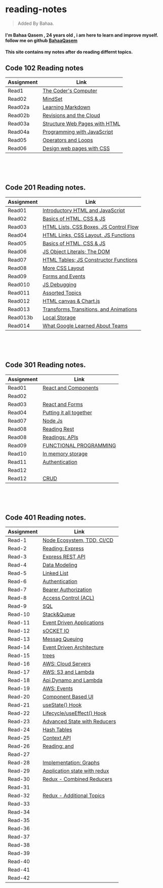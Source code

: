 # reading-notes

> Added By Bahaa.
#### I'm Bahaa Qasem   , 24 years old , i am here to learn and improve myself. follow me on github [BahaaQasem](https://github.com/bahaamq) 

#### This site contains my notes after do reading differnt topics.

## Code 102 Reading notes

|   Assignment   |                   Link                            |
|----------------|---------------------------------------------------|
|    Read1       |  [The Coder's Computer](102/Read01.md)            |
|    Read02      |   [MindSet](102/Read02.md)                        |
|    Read02a     |   [Learning Markdown](102/Read02a.md)             |
|    Read02b     |[Revisions and the Cloud](102/Read02b.md)          |
|    Read03a     |[Structure Web Pages with HTML](102/Read03a.md)    |
|    Read04a     |[Programming with JavaScript](102/Read04a.md)      |
|    Read05      |[Operators and Loops](102/Read05.md)               |
|    Read06      |[Design web pages with CSS](102/Read06.md)         |


\
&nbsp;
\
&nbsp;


## Code 201 Reading notes.

|   Assignment   |                   Link                                 |
|----------------|--------------------------------------------------------|
|    Read01      |  [Introductory HTML and JavaScript](201/Read01.md)     |
|    Read02      |  [Basics of HTML, CSS & JS](201/Read02.md)             |
|    Read03      |[HTML Lists, CSS Boxes, JS Control Flow](201/Read03.md) |
|    Read04      |[HTML Links, CSS Layout, JS Functions](201/Read04.md)   |
|    Read05      |[Basics of HTML, CSS & JS](201/Read05.md)               |
|    Read06      |[JS Object Literals; The DOM](201/Read06.md)            |
|    Read07      |[HTML Tables; JS Constructor Functions](201/Read07.md)  |
|    Read08      |[More CSS Layout](201/Read08.md)                        |
|    Read09      |[Forms and Events](201/Read09.md)                       |
|    Read010     |[JS Debugging](201/Read010.md)                          |
|    Read011     |[Assorted Topics](201/Read011.md)                       |
|    Read012     |[HTML canvas & Chart.js](201/Read12.md)                 |
|    Read013     |[Transforms,Transitions, and Animations](201/Read13.md) |
|    Read013b    |[Local Storage](201/Read13b.md)                         |
|    Read014     |[What Google Learned About Teams](201/Read14.md)        |



\
&nbsp;
\
&nbsp;


## Code 301 Reading notes.

|   Assignment   |                   Link                                 |
|----------------|--------------------------------------------------------|
|    Read01      | [React and Components](301/Read01.md)                  |
|    Read02      |  []()                                                  |
|    Read03      | [React and Forms](301/Read03.md)                       |
|    Read04      | [Putting it all together](301/Read05.md)               |
|    Read07      |  [Node Js](301/Read06.md)                              |
|    Read08      |  [Reading Rest](301/Read07.md)                         |
|    Read08      |  [Readings: APIs](301/Read08.md)                       |
|    Read09      |  [FUNCTIONAL PROGRAMMING](301/Read09.md)               |
|    Read10      |  [In memory storage](301/Read10.md)                    |
|    Read11      |  [Authentication](301/Read11.md)                       |
|    Read12      |  [](301/Read12.md)                                     |
|    Read12      |  [CRUD](301/Read13.md)                                 |


\
&nbsp;
\
&nbsp;


## Code 401 Reading notes.


|   Assignment     |                   Link                            |
|------------------|---------------------------------------------------|
|    Read-1        |[Node Ecosystem, TDD, CI/CD](401/read1.md)         |
|    Read-2        |[Reading: Express](401/read2.md)                   |
|    Read-3        |[ Express REST API](401/read3.md)                  |
|    Read-4        |[Data Modeling](401/read4.md)                      |
|    Read-5        |[Linked List](401/read5.md)                        |
|    Read-6        |[Authentication](401/read6.md)                     |
|    Read-7        |[Bearer Authorization](401/read7.md)               |  
|    Read-8        |[Access Control (ACL)](401/read8.md)               |
|    Read-9        |[SQL](401/read9.md)                                |
|    Read-10       |[Stack&Queue](401/read10.md)                       |
|    Read-11       |[Event Driven Applications](401/read11.md)         |
|    Read-12       |[sOCKET IO](401/read12.md)                         |
|    Read-13       |[Messag Queuing](401/read13.md)                    |
|    Read-14       |[Event Driven Architecture](401/read14.md)         |
|    Read-15       |[trees](401/read15.md)                             |
|    Read-16       |[AWS: Cloud Servers](401/read16.md)                |
|    Read-17       |[AWS: S3 and Lambda](401/read17.md)                |
|    Read-18       |[Api,Dynamo and Lambda](401/read18.md)             |
|    Read-19       |[AWS: Events](401/read19.md)                       |
|    Read-20       |[Component Based UI](401/read20.md)                |
|    Read-21       |[useState() Hook](401/read21.md)                   |
|    Read-22       |[Lifecycle/useEffect() Hook](401/read22.md)        |
|    Read-23       |[Advanced State with Reducers](401/read23.md)      |
|    Read-24       |[Hash Tables](401/read24.md)                       |
|    Read-25       |[Context API](401/read25.md)                       |
|    Read-26       |[Reading: <Login /> and <Auth />](401/read26.md)   |
|    Read-27       |                                                   |
|    Read-28       |[Implementation: Graphs](401/read28.md)            |
|    Read-29       |[Application state with redux](401/read29.md)      |
|    Read-30       |[Redux - Combined Reducers](401/read30.md)         |
|    Read-31       |                                                   |
|    Read-32       |[Redux - Additional Topics](401/read32.md)         |
|    Read-33       |                                                   |
|    Read-34       |                                                   |
|    Read-35       |                                                   |
|    Read-36       |                                                   |
|    Read-37       |                                                   |
|    Read-38       |                                                   |
|    Read-39       |                                                   |
|    Read-40       |                                                   |
|    Read-41       |                                                   |
|    Read-42       |                                                   |


